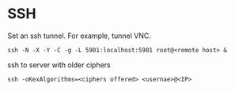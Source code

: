 # SSH
Set an ssh tunnel.  For example, tunnel VNC.
```
ssh -N -X -Y -C -g -L 5901:localhost:5901 root@<remote host> &
```
ssh to server with older ciphers
```
ssh -oKexAlgorithms=<ciphers offered> <usernae>@<IP>
```
